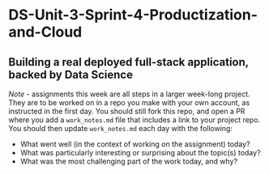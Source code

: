 # DS-Unit-3-Sprint-4-Productization-and-Cloud
Building a real deployed full-stack application, backed by Data Science
--------------------

*Note* - assignments this week are all steps in a larger week-long project. They
are to be worked on in a repo you make with your own account, as instructed in
the first day. You should still fork this repo, and open a PR where you add a
`work_notes.md` file that includes a link to your project repo. You should then
update `work_notes.md` each day with the following:

- What went well (in the context of working on the assignment) today?
- What was particularly interesting or surprising about the topic(s) today?
- What was the most challenging part of the work today, and why?
